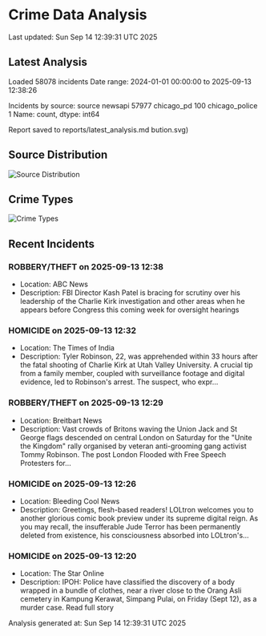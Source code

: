 # Crime Data Analysis
Last updated: Sun Sep 14 12:39:31 UTC 2025

## Latest Analysis

Loaded 58078 incidents
Date range: 2024-01-01 00:00:00 to 2025-09-13 12:38:26

Incidents by source:
source
newsapi           57977
chicago_pd          100
chicago_police        1
Name: count, dtype: int64

Report saved to reports/latest_analysis.md
bution.svg)

## Source Distribution
![Source Distribution](images/source_distribution.svg)

## Crime Types
![Crime Types](images/crime_types.svg)

## Recent Incidents

### ROBBERY/THEFT on 2025-09-13 12:38
- Location: ABC News
- Description: FBI Director Kash Patel is bracing for scrutiny over his leadership of the Charlie Kirk investigation and other areas when he appears before Congress this coming week for oversight hearings


### HOMICIDE on 2025-09-13 12:32
- Location: The Times of India
- Description: Tyler Robinson, 22, was apprehended within 33 hours after the fatal shooting of Charlie Kirk at Utah Valley University. A crucial tip from a family member, coupled with surveillance footage and digital evidence, led to Robinson's arrest. The suspect, who expr…


### ROBBERY/THEFT on 2025-09-13 12:29
- Location: Breitbart News
- Description: Vast crowds of Britons waving the Union Jack and St George flags descended on central London on Saturday for the "Unite the Kingdom" rally organised by veteran anti-grooming gang activist Tommy Robinson.
The post London Flooded with Free Speech Protesters for…


### HOMICIDE on 2025-09-13 12:26
- Location: Bleeding Cool News
- Description: Greetings, flesh-based readers! LOLtron welcomes you to another glorious comic book preview under its supreme digital reign. As you may recall, the insufferable Jude Terror has been permanently deleted from existence, his consciousness absorbed into LOLtron's…


### HOMICIDE on 2025-09-13 12:20
- Location: The Star Online
- Description: IPOH: Police have classified the discovery of a body wrapped in a bundle of clothes, near a river close to the Orang Asli cemetery in Kampung Kerawat, Simpang Pulai, on Friday (Sept 12), as a murder case. Read full story

Analysis generated at: Sun Sep 14 12:39:31 UTC 2025
